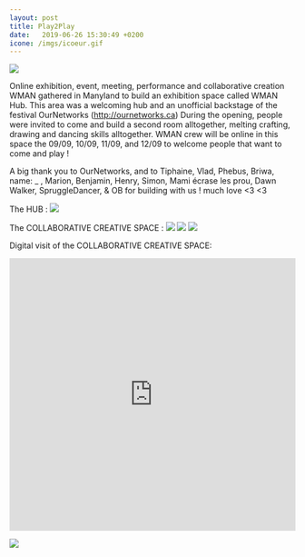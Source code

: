 ```yaml
---
layout: post
title: Play2Play
date:   2019-06-26 15:30:49 +0200
icone: /imgs/icoeur.gif
---
```

![]({{site.imgurl}}/hub1.jpg)

Online exhibition, event, meeting, performance and collaborative creation
WMAN gathered in Manyland to build an exhibition space called WMAN Hub. This area was a welcoming hub and an unofficial backstage of the festival OurNetworks (http://ournetworks.ca)
During the opening, people were invited to come and build a second room alltogether, melting crafting, drawing and dancing skills alltogether. 
WMAN crew will be online in this space the 09/09, 10/09, 11/09, and 12/09 to welcome people that want to come and play ! 

A big thank you to OurNetworks, and to Tiphaine, Vlad, Phebus, Briwa, name: _ , Marion, Benjamin, Henry, Simon, Mami écrase les prou, Dawn Walker, SpruggleDancer, & OB for building with us ! much love
<3 <3 

The HUB :
![]({{site.imgurl}}/hub2.jpg)

The COLLABORATIVE CREATIVE SPACE :
![]({{site.imgurl}}/crea.jpg)
![]({{site.imgurl}}/crea2.jpg)
![]({{site.imgurl}}/crea3.jpg)

Digital visit of the COLLABORATIVE CREATIVE SPACE:
<iframe width="100%" height="480" src="https://www.youtube.com/embed/DjS6Imn9TGk" frameborder="0" allow="accelerometer; autoplay; encrypted-media; gyroscope; picture-in-picture" allowfullscreen></iframe>

![]({{site.imgurl}}/drink.gif)
